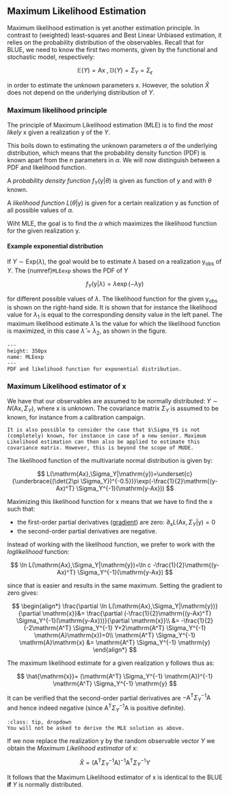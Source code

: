 ## Maximum Likelihood Estimation
Maximum likelihood estimation is yet another estimation principle. In contrast to (weighted) least-squares and Best Linear Unbiased estimation, it relies on the probability distribution of the observables. Recall that for BLUE, we need to know the first two moments, given by the functional and stochastic model, respectively:

$$
\mathbb{E}(Y) = \mathrm{A} \mathrm{x}\;, \mathbb{D}(Y) = \Sigma_{Y}=\Sigma_{\epsilon}
$$

in order to estimate the unknown parameters $\mathrm{x}$. However, the solution $\hat{X}$ does not depend on the underlying distribution of $Y$.

### Maximum likelihood principle
The principle of Maximum Likelihood estimation (MLE) is to find the *most likely* $\mathrm{x}$ given a realization $\mathrm{y}$ of the $Y$.

This boils down to estimating the unknown parameters $\alpha$ of the underlying distribution, which means that the probability density function (PDF) is known apart from the $n$ parameters in $\alpha$. We will now distinguish between a PDF and likelihood function.

A *probability density function* $f_Y(\mathrm{y}|\theta)$ is given as function of $\mathrm{y}$ and with $\theta$ known.

A *likelihood function* $L(\theta|\mathrm{y})$ is given for a certain realization $\mathrm{y}$ as function of all possible values of $\alpha$.

Wiht MLE, the goal is to find the $\alpha$ which maximizes the likelihood function for the given realization $\mathrm{y}$.

#### Example exponential distribution

If $Y\sim \text{Exp}(\lambda)$, the goal would be to estimate $\lambda$ based on a realization $\mathrm{y_{obs}}$ of $Y$. The {numref}`MLEexp` shows the PDF of $Y$

$$
f_Y(\mathrm{y}|\lambda)=\lambda \exp(-\lambda \mathrm{y})
$$

for different possible values of $\lambda$. The likelihood function for the given $\mathrm{y_{obs}}$ is shown on the right-hand side. It is shown that for instance the likelihood value for $\lambda_1$ is equal to the corresponding density value in the left panel. The maximum likelihood estimate $\hat{\lambda}$ is the value for which the likelihood function is maximized, in this case $\hat{\lambda}=\lambda_2$, as shown in the figure.

```{figure} ./figures/06_MLEexp.png
---
height: 350px
name: MLEexp
---
PDF and likelihood function for exponential distribution.
```

### Maximum Likelihood estimator of $\mathrm{x}$
We have that our observables are assumed to be normally distributed: $Y\sim N(\mathrm{Ax},\Sigma_Y)$, where $\mathrm{x}$ is unknown. The covariance matrix $\Sigma_Y$ is assumed to be known, for instance from a calibration campaign.

```{note}
It is also possible to consider the case that $\Sigma_Y$ is not (completely) known, for instance in case of a new sensor. Maximum Likelihood estimation can then also be applied to estimate this covariance matrix. However, this is beyond the scope of MUDE.
```
The likelihood function of the multivariate normal distribution is given by:

$$
L(\mathrm{Ax},\Sigma_Y|\mathrm{y})=\underset{c}{\underbrace{(\det{2\pi \Sigma_Y})^{-0.5}}}\exp(-\frac{1}{2}\mathrm{(y-Ax)^T} \Sigma_Y^{-1}(\mathrm{y-Ax})) 
$$

Maximizing this likelihood function for $\mathrm{x}$ means that we have to find the $\mathrm{x}$ such that:
* the first-order partial derivatives ([gradient](PM_gradient)) are zero: $\partial_{\mathrm{x} }L(\mathrm{Ax},\Sigma_Y|\mathrm{y})=0$
* the second-order partial derivatives are negative.

Instead of working with the likelihood function, we prefer to work with the *loglikelihood* function:

$$
\ln L(\mathrm{Ax},\Sigma_Y|\mathrm{y})=\ln c -\frac{1}{2}\mathrm{(y-Ax)^T} \Sigma_Y^{-1}(\mathrm{y-Ax}) 
$$

since that is easier and results in the same maximum. Setting the gradient to zero gives:

$$
\begin{align*}
\frac{\partial \ln L(\mathrm{Ax},\Sigma_Y|\mathrm{y})}{\partial \mathrm{x}}&= \frac{\partial (-\frac{1}{2}\mathrm{(y-Ax)^T} \Sigma_Y^{-1}(\mathrm{y-Ax}))}{\partial \mathrm{x}}\\
&= -\frac{1}{2}(-2\mathrm{A^T} \Sigma_Y^{-1} Y+2\mathrm{A^T} \Sigma_Y^{-1} \mathrm{A}\mathrm{x})=0\\
\mathrm{A^T} \Sigma_Y^{-1} \mathrm{A}\mathrm{x} &= \mathrm{A^T} \Sigma_Y^{-1} \mathrm{y}
\end{align*}
$$

The maximum likelihood estimate for a given realization $\mathrm{y}$ follows thus as:

$$
\hat{\mathrm{x}}= (\mathrm{A^T} \Sigma_Y^{-1} \mathrm{A})^{-1} \mathrm{A^T} \Sigma_Y^{-1} \mathrm{y}
$$

It can be verified that the second-order partial derivatives are $-\mathrm{A^T} \Sigma_Y^{-1} \mathrm{A}$ and hence indeed negative (since $\mathrm{A^T} \Sigma_Y^{-1} \mathrm{A}$ is positive definite).

```{admonition} MUDE exam information
:class: tip, dropdown
You will not be asked to derive the MLE solution as above.
```

If we now replace the realization $\mathrm{y}$ by the random observable vector $Y$ we obtain the *Maximum Likelihood estimator* of $\mathrm{x}$:

$$
\hat{X}= (\mathrm{A^T} \Sigma_Y^{-1} \mathrm{A})^{-1} \mathrm{A^T} \Sigma_Y^{-1} Y
$$

It follows that the Maximum Likelihood estimator of $\mathrm{x}$ is identical to the BLUE **if** $Y$ is normally distributed.

